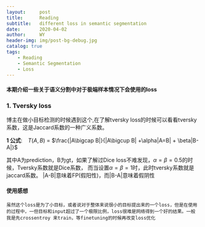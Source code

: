 ```yaml
---
layout:     post
title:      Reading
subtitle:   different loss in semantic segmentation
date:       2020-04-02
author:     WY
header-img: img/post-bg-debug.jpg
catalog: true
tags:
    - Reading
    - Semantic Segmentation
    - Loss
---
```


<head>
    <script src="https://cdn.mathjax.org/mathjax/latest/MathJax.js?config=TeX-AMS-MML_HTMLorMML" type="text/javascript"></script>
    <script type="text/x-mathjax-config">
        MathJax.Hub.Config({
            tex2jax: {
            skipTags: ['script', 'noscript', 'style', 'textarea', 'pre'],
            inlineMath: [['$','$']]
            }
        });
    </script>
</head>


#### 本期介绍一些关于语义分割中对于极端样本情况下会使用的loss


### 1. Tversky loss
博主在做小目标检测的时候遇到这个,在了解tversky loss的时候可以看看tversky系数，这是Jaccard系数的一种广义系数。

**1 公式**:  &ensp; 
 $T(A,B)$ = $\frac{|A\bigcap B|}{|A\bigcup B| +\alpha|A=B| + \beta|B-A|}$

其中A为prediction，B为gt，如果了解过Dice loss不难发现，$\alpha=\beta=0.5$的时候，Tversky系数就是Dice系数，
而当设置$\alpha=\beta=1$时，此时tversky系数就是jaccard系数。
|A-B|意味着FP(假阳性)，而|B-A|意味着假阴性

#### 使用感想
    虽然这个loss是为了小目标，或者说对于整体来说很小的目标提出来的一个loss，但是在使用的过程中，一但目标和input超过了一个极限比例，loss很难是网络得到一个好的结果。一般我是先crossentroy 来train，等finetuning的时候再改变loss优化